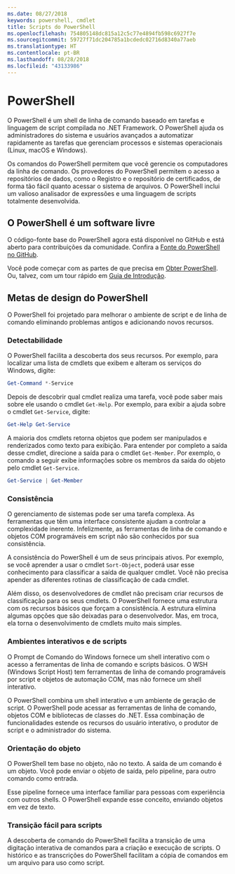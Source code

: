 ```yaml
---
ms.date: 08/27/2018
keywords: powershell, cmdlet
title: Scripts do PowerShell
ms.openlocfilehash: 754805148dc815a12c5c77e4894fb598c6927f7e
ms.sourcegitcommit: 59727f71dc204785a1bcdedc02716d8340a77aeb
ms.translationtype: HT
ms.contentlocale: pt-BR
ms.lasthandoff: 08/28/2018
ms.locfileid: "43133986"
---
```

# <a name="powershell"></a>PowerShell

O PowerShell é um shell de linha de comando baseado em tarefas e linguagem de script compilada no .NET Framework.
O PowerShell ajuda os administradores do sistema e usuários avançados a automatizar rapidamente as tarefas que gerenciam processos e sistemas operacionais (Linux, macOS e Windows).

Os comandos do PowerShell permitem que você gerencie os computadores da linha de comando. Os provedores do PowerShell permitem o acesso a repositórios de dados, como o Registro e o repositório de certificados, de forma tão fácil quanto acessar o sistema de arquivos. O PowerShell inclui um valioso analisador de expressões e uma linguagem de scripts totalmente desenvolvida.

## <a name="powershell-is-open-source"></a>O PowerShell é um software livre

O código-fonte base do PowerShell agora está disponível no GitHub e está aberto para contribuições da comunidade.
Confira a [Fonte do PowerShell no GitHub](https://github.com/powershell/powershell).

Você pode começar com as partes de que precisa em [Obter PowerShell](https://github.com/PowerShell/PowerShell#get-powershell).
Ou, talvez, com um tour rápido em [Guia de Introdução](https://github.com/PowerShell/PowerShell/blob/master/docs/learning-powershell).

## <a name="powershell-design-goals"></a>Metas de design do PowerShell

O PowerShell foi projetado para melhorar o ambiente de script e de linha de comando eliminando problemas antigos e adicionando novos recursos.

### <a name="discoverability"></a>Detectabilidade

O PowerShell facilita a descoberta dos seus recursos. Por exemplo, para localizar uma lista de cmdlets que exibem e alteram os serviços do Windows, digite:

```powershell
Get-Command *-Service
```

Depois de descobrir qual cmdlet realiza uma tarefa, você pode saber mais sobre ele usando o cmdlet `Get-Help`. Por exemplo, para exibir a ajuda sobre o cmdlet `Get-Service`, digite:

```powershell
Get-Help Get-Service
```

A maioria dos cmdlets retorna objetos que podem ser manipulados e renderizados como texto para exibição. Para entender por completo a saída desse cmdlet, direcione a saída para o cmdlet `Get-Member`. Por exemplo, o comando a seguir exibe informações sobre os membros da saída do objeto pelo cmdlet `Get-Service`.

```powershell
Get-Service | Get-Member
```

### <a name="consistency"></a>Consistência

O gerenciamento de sistemas pode ser uma tarefa complexa. As ferramentas que têm uma interface consistente ajudam a controlar a complexidade inerente. Infelizmente, as ferramentas de linha de comando e objetos COM programáveis em script não são conhecidos por sua consistência.

A consistência do PowerShell é um de seus principais ativos. Por exemplo, se você aprender a usar o cmdlet `Sort-Object`, poderá usar esse conhecimento para classificar a saída de qualquer cmdlet. Você não precisa apender as diferentes rotinas de classificação de cada cmdlet.

Além disso, os desenvolvedores de cmdlet não precisam criar recursos de classificação para os seus cmdlets. O PowerShell fornece uma estrutura com os recursos básicos que forçam a consistência. A estrutura elimina algumas opções que são deixadas para o desenvolvedor. Mas, em troca, ela torna o desenvolvimento de cmdlets muito mais simples.

### <a name="interactive-and-scripting-environments"></a>Ambientes interativos e de scripts

O Prompt de Comando do Windows fornece um shell interativo com o acesso a ferramentas de linha de comando e scripts básicos. O WSH (Windows Script Host) tem ferramentas de linha de comando programáveis por script e objetos de automação COM, mas não fornece um shell interativo.

O PowerShell combina um shell interativo e um ambiente de geração de script. O PowerShell pode acessar as ferramentas de linha de comando, objetos COM e bibliotecas de classes do .NET. Essa combinação de funcionalidades estende os recursos do usuário interativo, o produtor de script e o administrador do sistema.

### <a name="object-orientation"></a>Orientação do objeto

O PowerShell tem base no objeto, não no texto. A saída de um comando é um objeto. Você pode enviar o objeto de saída, pelo pipeline, para outro comando como entrada.

Esse pipeline fornece uma interface familiar para pessoas com experiência com outros shells. O PowerShell expande esse conceito, enviando objetos em vez de texto.

### <a name="easy-transition-to-scripting"></a>Transição fácil para scripts

A descoberta de comando do PowerShell facilita a transição de uma digitação interativa de comandos para a criação e execução de scripts. O histórico e as transcrições do PowerShell facilitam a cópia de comandos em um arquivo para uso como script.
